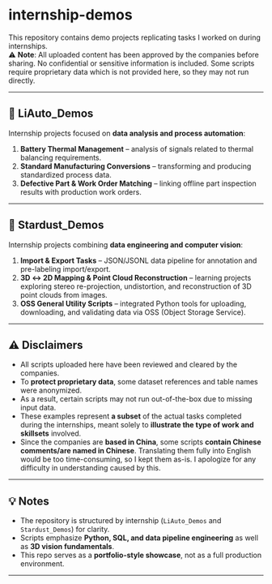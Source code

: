 # internship-demos

This repository contains demo projects replicating tasks I worked on during internships.  
⚠️ **Note**: All uploaded content has been approved by the companies before sharing. No confidential or sensitive information is included. Some scripts require proprietary data which is not provided here, so they may not run directly.

---

## 📂 LiAuto_Demos
Internship projects focused on **data analysis and process automation**:
1. **Battery Thermal Management** – analysis of signals related to thermal balancing requirements.  
2. **Standard Manufacturing Conversions** – transforming and producing standardized process data.  
3. **Defective Part & Work Order Matching** – linking offline part inspection results with production work orders.

---

## 📂 Stardust_Demos
Internship projects combining **data engineering and computer vision**:
1. **Import & Export Tasks** – JSON/JSONL data pipeline for annotation and pre-labeling import/export.  
2. **3D ↔ 2D Mapping & Point Cloud Reconstruction** – learning projects exploring stereo re-projection, undistortion, and reconstruction of 3D point clouds from images.  
3. **OSS General Utility Scripts** – integrated Python tools for uploading, downloading, and validating data via OSS (Object Storage Service).

---

## ⚠️ Disclaimers
- All scripts uploaded here have been reviewed and cleared by the companies.  
- To **protect proprietary data**, some dataset references and table names were anonymized.  
- As a result, certain scripts may not run out-of-the-box due to missing input data.  
- These examples represent **a subset** of the actual tasks completed during the internships, meant solely to **illustrate the type of work and skillsets** involved.
- Since the companies are **based in China**, some scripts **contain Chinese comments/are named in Chinese**. Translating them fully into English would be too time-consuming, so I kept them as-is. I apologize for any difficulty in understanding caused by this.  

---

## 💡 Notes
- The repository is structured by internship (`LiAuto_Demos` and `Stardust_Demos`) for clarity.  
- Scripts emphasize **Python, SQL, and data pipeline engineering** as well as **3D vision fundamentals**.  
- This repo serves as a **portfolio-style showcase**, not as a full production environment.  

---
